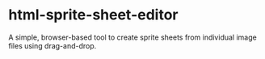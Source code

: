 # html-sprite-sheet-editor
A simple, browser-based tool to create sprite sheets from individual image files using drag-and-drop.
